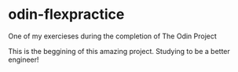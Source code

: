 # odin-flexpractice
One of my exercieses during the completion of The Odin Project

This is the beggining of this amazing project. Studying to be a better engineer!
